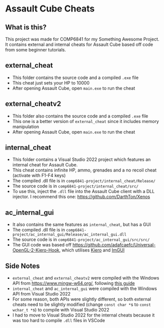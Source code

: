 # Assault Cube Cheats
## What is this?
This project was made for COMP6841 for my Something Awesome Project. It contains external and internal cheats for Assault Cube based off code from some beginner tutorials.

## external_cheat
- This folder contains the source code and a compiled `.exe` file
- This cheat just sets your HP to 10000
- After opening Assault Cube, open `main.exe` to run the cheat

## external_cheatv2
- This folder also contains the source code and a compiled `.exe` file
- This one is a better version of `external_cheat` since it includes memory manipulation
- After opening Assault Cube, open `main.exe` to run the cheat

## internal_cheat
- This folder contains a Visual Studio 2022 project which features an internal cheat for Assault Cube.
- This cheat contains infinite HP, ammo, grenades and a no recoil cheat (activate with F1-F4 keys)
- The compiled .dll file is in `comp6841-project/internal_cheat/Release/`
- The source code is in `comp6841-project/internal_cheat/src/`
- To use this, inject the `.dll` file into the Assault Cube client with a DLL injector. I recommend this one: https://github.com/DarthTon/Xenos

## ac_internal_gui
- It also contains the same features as `internal_cheat`, but has a GUI
- The compiled .dll file is in `comp6841-project/ac_internal_gui/Release/ac_internal_gui.dll`
- The source code is in `comp6841-project/ac_internal_gui/src/src/`
- The GUI code was based off https://github.com/adafcaefc/Universal-OpenGL-2-Kiero-Hook, which utilises [Kiero](https://github.com/Rebzzel/kiero) and [ImGUI](https://github.com/ocornut/imgui)

## Side Notes
- `external_cheat` and `external_cheatv2` were compiled with the Windows API from https://www.mingw-w64.org/, following [this guide](https://code.visualstudio.com/docs/cpp/config-mingw) 
- `internal_cheat` and `ac_internal_gui` were compiled with the Windows API from Visual Studio 2022
- For some reason, both APIs were slightly different, so both external cheats need to be slightly modified (change `const char *`s to `const wchar_t *`s) to compile with Visual Studio 2022
- I had to move to Visual Studio 2022 for the internal cheats because it was too hard to compile `.dll` files in VSCode
